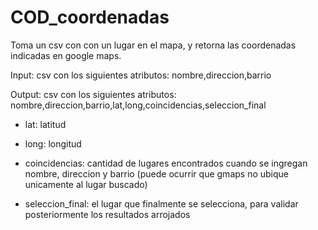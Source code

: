 # COD_coordenadas

Toma un csv con con un lugar en el mapa, y retorna las coordenadas indicadas en google maps.

Input: 
csv con los siguientes atributos: nombre,direccion,barrio

Output: 
csv con los siguientes atributos: nombre,direccion,barrio,lat,long,coincidencias,seleccion_final

 -  lat: latitud 

 -  long: longitud

 -  coincidencias: cantidad de lugares encontrados cuando se ingregan nombre, direccion y barrio (puede ocurrir que gmaps no ubique unicamente al lugar buscado)

 -  seleccion_final: el lugar que finalmente se selecciona, para validar posteriormente los resultados arrojados